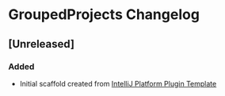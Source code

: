 <!-- Keep a Changelog guide -> https://keepachangelog.com -->

# GroupedProjects Changelog

## [Unreleased]
### Added
- Initial scaffold created from [IntelliJ Platform Plugin Template](https://github.com/JetBrains/intellij-platform-plugin-template)
